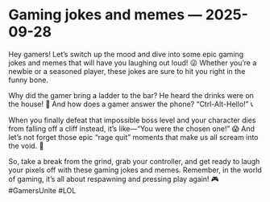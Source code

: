 # Gaming jokes and memes — 2025-09-28

Hey gamers! Let’s switch up the mood and dive into some epic gaming jokes and memes that will have you laughing out loud! 😜 Whether you’re a newbie or a seasoned player, these jokes are sure to hit you right in the funny bone.

Why did the gamer bring a ladder to the bar? He heard the drinks were on the house! 🍻 And how does a gamer answer the phone? “Ctrl-Alt-Hello!” 📞

When you finally defeat that impossible boss level and your character dies from falling off a cliff instead, it’s like—“You were the chosen one!” 😱 And let’s not forget those epic “rage quit” moments that make us all scream into the void. 🤯

So, take a break from the grind, grab your controller, and get ready to laugh your pixels off with these gaming jokes and memes. Remember, in the world of gaming, it’s all about respawning and pressing play again! 🎮 #GamersUnite #LOL
